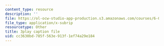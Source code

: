 ```yaml
---
content_type: resource
description: ''
file: https://ol-ocw-studio-app-production.s3.amazonaws.com/courses/6-042j-mathematics-for-computer-science-spring-2015/cc3630bd785f563e913f1ef74a29e184_0w9luYcxHrw.vtt
file_type: application/x-subrip
resourcetype: Other
title: 3play caption file
uid: cc3630bd-785f-563e-913f-1ef74a29e184
---
```

